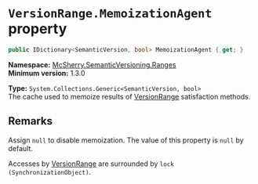 # `VersionRange.MemoizationAgent` property

```c#
public IDictionary<SemanticVersion, bool> MemoizationAgent { get; }
```

**Namespace:** [McSherry.SemanticVersioning.Ranges][1]  
**Minimum version:** 1.3.0

[1]: ../

**Type:** `System.Collections.Generic<SemanticVersion, bool>`  
The cache used to memoize results of [VersionRange][2] satisfaction methods.

[2]: ./


## Remarks

Assign `null` to disable memoization. The value of this property is `null` by default.

Accesses by [VersionRange][2] are surrounded by `lock (SynchronizationObject)`.